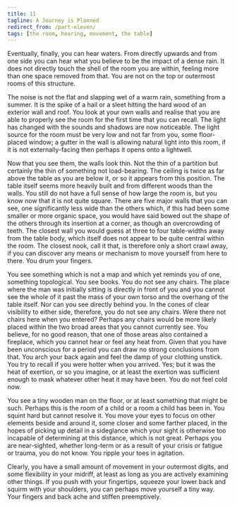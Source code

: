 ```yaml
---
title: 11
tagline: A Journey is Planned
redirect_from: /part-eleven/
tags: [the room, hearing, movement, the table]
---
```


Eventually, finally, you can hear waters. From directly upwards and from one side you can hear what you believe to be the impact of a dense rain.  It does not directly touch the shell of the room you are within, feeling more than one space removed from that. You are not on the top or outermost rooms of this structure.

The noise is not the flat and slapping wet of a warm rain, something from a summer. It is the spike of a hail or a sleet hitting the hard wood of an exterior wall and roof. You look at your own walls and realise that you are able to properly see the room for the first time that you can recall.  The light has changed with the sounds and shadows are now noticeable. The light source for the room must be very low and not far from you, some floor-placed window; a gutter in the wall is allowing natural light into this room, if it is not externally-facing then perhaps it opens onto a lightwell.

Now that you see them, the walls look thin. Not the thin of a partition but certainly the thin of something not load-bearing. The ceiling is twice as far above the table as you are below it, or so it appears from this position.  The table itself seems more heavily built and from different woods than the walls. You still do not have a full sense of how large the room is, but you know now that it is not quite square.  There are five major walls that you can see, one significantly less wide than the others which, if this had been some smaller or more organic space, you would have said bowed out the shape of the others through its insertion at a corner, as though an overcrowding of teeth. The closest wall you would guess at three to four table-widths away from the table body, which itself does not appear to be quite central within the room. The closest nook, call it that, is therefore only a short crawl away, if you can discover any means or mechanism to move yourself from here to there.  You drum your fingers.

You see something which is not a map and which yet reminds you of one, something topological. You see books. You do not see any chairs.  The place where the man was initially sitting is directly in front of you and you cannot see the whole of it past the mass of your own torso and the overhang of the table itself. Nor can you see directly behind you.  In the cones of clear visibility to either side, therefore, you do not see any chairs.  Were there not chairs here when you entered? Perhaps any chairs would be more likely placed within the two broad areas that you cannot currently see. You believe, for no good reason, that one of those areas also contained a fireplace, which you cannot hear or feel any heat from. Given that you have been unconscious for a period you can draw no strong conclusions from that. You arch your back again and feel the damp of your clothing unstick.  You try to recall if you were hotter when you arrived.  Yes; but it was the heat of exertion, or so you imagine, or at least the exertion was sufficient enough to mask whatever other heat it may have been.  You do not feel cold now.

You see a tiny wooden man on the floor, or at least something that might be such.  Perhaps this is the room of a child or a room a child has been in.  You squint hard but cannot resolve it.  You move your eyes to focus on other elements beside and around it, some closer and some farther placed, in the hopes of picking up detail in a sideglance which your sight is otherwise too incapable of determining at this distance, which is not great. Perhaps you are near-sighted, whether long-term or as a result of your crisis or fatigue or trauma, you do not know.  You ripple your toes in agitation.

Clearly, you have a small amount of movement in your outermost digits, and some flexibility in your midriff, at least as long as you are actively examining other things. If you push with your fingertips, squeeze your lower back and squirm with your shoulders, you can perhaps move yourself a tiny way.  Your fingers and back ache and stiffen preemptively. 
